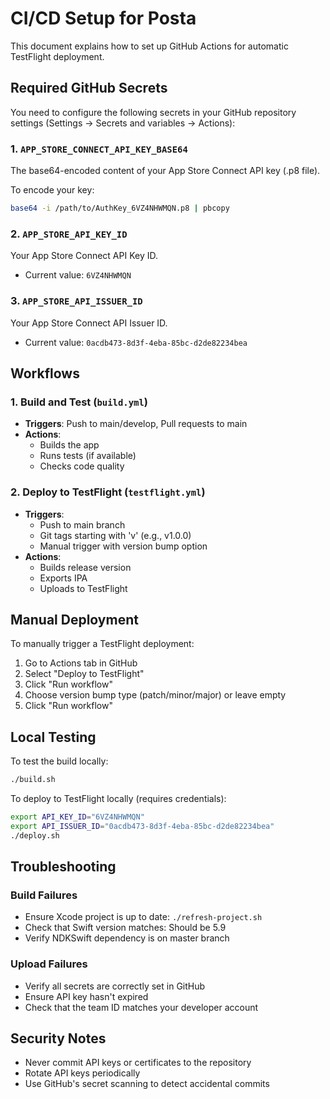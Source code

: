# CI/CD Setup for Posta

This document explains how to set up GitHub Actions for automatic TestFlight deployment.

## Required GitHub Secrets

You need to configure the following secrets in your GitHub repository settings (Settings → Secrets and variables → Actions):

### 1. `APP_STORE_CONNECT_API_KEY_BASE64`
The base64-encoded content of your App Store Connect API key (.p8 file).

To encode your key:
```bash
base64 -i /path/to/AuthKey_6VZ4NHWMQN.p8 | pbcopy
```

### 2. `APP_STORE_API_KEY_ID`
Your App Store Connect API Key ID.
- Current value: `6VZ4NHWMQN`

### 3. `APP_STORE_API_ISSUER_ID`
Your App Store Connect API Issuer ID.
- Current value: `0acdb473-8d3f-4eba-85bc-d2de82234bea`

## Workflows

### 1. Build and Test (`build.yml`)
- **Triggers**: Push to main/develop, Pull requests to main
- **Actions**: 
  - Builds the app
  - Runs tests (if available)
  - Checks code quality

### 2. Deploy to TestFlight (`testflight.yml`)
- **Triggers**: 
  - Push to main branch
  - Git tags starting with 'v' (e.g., v1.0.0)
  - Manual trigger with version bump option
- **Actions**:
  - Builds release version
  - Exports IPA
  - Uploads to TestFlight

## Manual Deployment

To manually trigger a TestFlight deployment:

1. Go to Actions tab in GitHub
2. Select "Deploy to TestFlight"
3. Click "Run workflow"
4. Choose version bump type (patch/minor/major) or leave empty
5. Click "Run workflow"

## Local Testing

To test the build locally:
```bash
./build.sh
```

To deploy to TestFlight locally (requires credentials):
```bash
export API_KEY_ID="6VZ4NHWMQN"
export API_ISSUER_ID="0acdb473-8d3f-4eba-85bc-d2de82234bea"
./deploy.sh
```

## Troubleshooting

### Build Failures
- Ensure Xcode project is up to date: `./refresh-project.sh`
- Check that Swift version matches: Should be 5.9
- Verify NDKSwift dependency is on master branch

### Upload Failures
- Verify all secrets are correctly set in GitHub
- Ensure API key hasn't expired
- Check that the team ID matches your developer account

## Security Notes

- Never commit API keys or certificates to the repository
- Rotate API keys periodically
- Use GitHub's secret scanning to detect accidental commits